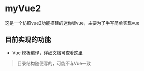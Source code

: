 # myVue2
这是一个仿照vue2功能搭建的迷你版vue，主要为了手写简单实现vue



## 目前实现的功能

- Vue 模板编译，详细文档可查看[这里](https://ox4f5da2.github.io/plugin/frontend/note/Vue-template.html)

> 目录结构随便写的，可能不与Vue一致